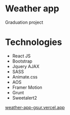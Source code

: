 # Weather app
Graduation project
# Technologies
  - React JS
  - Bootstrap
  - Jquery AJAX
  - SASS
  - Animate.css
  - AOS
  - Framer Motion
  - Grunt
  - Sweetalert2

[weather-app-gsur.vercel.app](weather-app-gsur.vercel.app)
